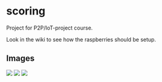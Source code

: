 # scoring
Project for P2P/IoT-project course.  

Look in the wiki to see how the raspberries should be setup.


## Images
![](https://github.com/rlunding/scoring/blob/master/wiki-img/tables.jpg)
![](https://github.com/rlunding/scoring/blob/master/wiki-img/table.jpg)
![](https://github.com/rlunding/scoring/blob/master/wiki-img/match.jpg)
